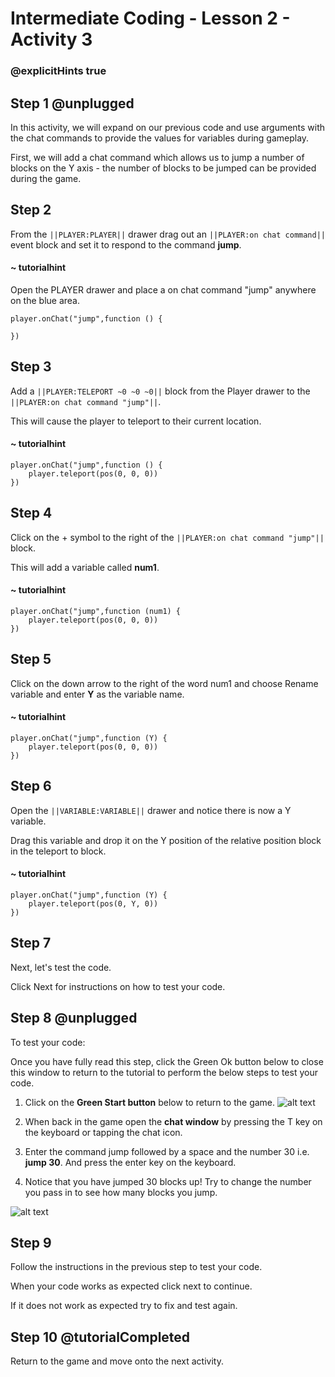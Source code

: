 # Intermediate Coding - Lesson 2 - Activity 3

### @explicitHints true

## Step 1 @unplugged
In this activity, we will expand on our previous code and use arguments with the chat commands to provide the values for variables during gameplay.

First, we will add a chat command which allows us to jump a number of blocks on the Y axis - the number of blocks to be jumped can be provided during the game.

## Step 2
From the ``||PLAYER:PLAYER||`` drawer drag out an ``||PLAYER:on chat command||`` event block and set it to respond to the command **jump**.
#### ~ tutorialhint
Open the PLAYER drawer and place a on chat command "jump" anywhere on the blue area.
```blocks
player.onChat("jump",function () {
 
})

```
## Step 3
Add a ``||PLAYER:TELEPORT ~0 ~0 ~0||`` block from the Player drawer to the ``||PLAYER:on chat command "jump"||``.

This will cause the player to teleport to their current location.
#### ~ tutorialhint
```blocks 
player.onChat("jump",function () {
	player.teleport(pos(0, 0, 0))
})

```

## Step 4
Click on the + symbol to the right of the ``||PLAYER:on chat command "jump"||`` block.

This will add a variable called **num1**.
#### ~ tutorialhint
```blocks 
player.onChat("jump",function (num1) {
	player.teleport(pos(0, 0, 0))
})

```

## Step 5
Click on the down arrow to the right of the word num1 and choose Rename variable and enter **Y** as the variable name.
#### ~ tutorialhint
```blocks 
player.onChat("jump",function (Y) {
	player.teleport(pos(0, 0, 0))
})

```

## Step 6
Open the ``||VARIABLE:VARIABLE||`` drawer and notice there is now a Y variable.

Drag this variable and drop it on the Y position of the relative position block in the teleport to block.
#### ~ tutorialhint
```blocks 
player.onChat("jump",function (Y) {
	player.teleport(pos(0, Y, 0))
})
```

## Step 7
Next, let's test the code.

Click Next for instructions on how to test your code.

## Step 8 @unplugged
To test your code:

Once you have fully read this step, click the Green Ok button below to close this window to return to the tutorial to perform the below steps to test your code.

1. Click on the **Green Start button** below to return to the game.
![alt text](https://intermediatev3.codingcredentials.com/Lesson2/2.1.1/images/2.jpg?raw=true "Start")


2. When back in the game open the **chat window** by pressing the T key on the keyboard or tapping the chat icon.
3. Enter the command jump followed by a space and the number 30 i.e. **jump 30**. And press the enter key on the keyboard.
4. Notice that you have jumped 30 blocks up! Try to change the number you pass in to see how many blocks you jump.

![alt text](https://intermediatev3.codingcredentials.com/Lesson2/2.2.1/images/1-Jump.jpg?raw=true "Jump")

## Step 9
Follow the instructions in the previous step to test your code.

When your code works as expected click next to continue.

If it does not work as expected try to fix and test again.


## Step 10 @tutorialCompleted
Return to the game and move onto the next activity.
